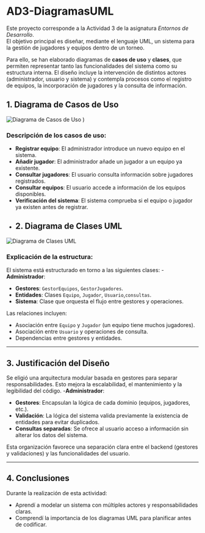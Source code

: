 # AD3-DiagramasUML
Este proyecto corresponde a la Actividad 3 de la asignatura *Entornos de Desarrollo*.  
El objetivo principal es diseñar, mediante el lenguaje UML, un sistema para la gestión de jugadores y equipos dentro de un torneo.  

Para ello, se han elaborado diagramas de **casos de uso** y **clases**, que permiten representar tanto las funcionalidades del sistema como su estructura interna. El diseño incluye la intervención de distintos actores (administrador, usuario y sistema) y contempla procesos como el registro de equipos, la incorporación de jugadores y la consulta de información.
## 1. Diagrama de Casos de Uso

![Diagrama de Casos de Uso]()
)
### Descripción de los casos de uso:

- **Registrar equipo**: El administrador introduce un nuevo equipo en el sistema.  
- **Añadir jugador**: El administrador añade un jugador a un equipo ya existente.  
- **Consultar jugadores**: El usuario consulta información sobre jugadores registrados.  
- **Consultar equipos**: El usuario accede a información de los equipos disponibles.  
- **Verificación del sistema**: El sistema comprueba si el equipo o jugador ya existen antes de registrar.
- ## 2. Diagrama de Clases UML

![Diagrama de Clases UML]()

### Explicación de la estructura:

El sistema está estructurado en torno a las siguientes clases:
-**Administrador**:
- **Gestores**: `GestorEquipos`, `GestorJugadores`. 
- **Entidades**: Clases `Equipo`, `Jugador`, `Usuario`,`consultas`.
- **Sistema**: Clase que orquesta el flujo entre gestores y operaciones.

Las relaciones incluyen:
- Asociación entre `Equipo` y `Jugador` (un equipo tiene muchos jugadores).
- Asociación entre `Usuario` y operaciones de consulta.
- Dependencias entre gestores y entidades.

---

## 3. Justificación del Diseño

Se eligió una arquitectura modular basada en gestores para separar responsabilidades. Esto mejora la escalabilidad, el mantenimiento y la legibilidad del código.
-**Administrador**:
- **Gestores**: Encapsulan la lógica de cada dominio (equipos, jugadores, etc.).
- **Validación**: La lógica del sistema valida previamente la existencia de entidades para evitar duplicados.
- **Consultas separadas**: Se ofrece al usuario acceso a información sin alterar los datos del sistema.

Esta organización favorece una separación clara entre el backend (gestores y validaciones) y las funcionalidades del usuario.

---

## 4. Conclusiones

Durante la realización de esta actividad:

- Aprendí a modelar un sistema con múltiples actores y responsabilidades claras.
- Comprendí la importancia de los diagramas UML para planificar antes de codificar.






